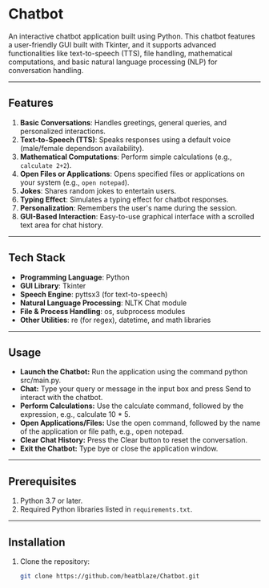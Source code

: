 # Chatbot

An interactive chatbot application built using Python. This chatbot features a user-friendly GUI built with Tkinter, and it supports advanced functionalities like text-to-speech (TTS), file handling, mathematical computations, and basic natural language processing (NLP) for conversation handling.

---

## Features

1. **Basic Conversations**: Handles greetings, general queries, and personalized interactions.
2. **Text-to-Speech (TTS)**: Speaks responses using a default voice (male/female dependson availability).
3. **Mathematical Computations**: Perform simple calculations (e.g., `calculate 2+2`).
4. **Open Files or Applications**: Opens specified files or applications on your system (e.g., `open notepad`).
5. **Jokes**: Shares random jokes to entertain users.
6. **Typing Effect**: Simulates a typing effect for chatbot responses.
7. **Personalization**: Remembers the user's name during the session.
8. **GUI-Based Interaction**: Easy-to-use graphical interface with a scrolled text area for chat history.

---

## Tech Stack

- **Programming Language**: Python
- **GUI Library**: Tkinter
- **Speech Engine**: pyttsx3 (for text-to-speech)
- **Natural Language Processing**: NLTK Chat module
- **File & Process Handling**: os, subprocess modules
- **Other Utilities**: re (for regex), datetime, and math libraries

---

## Usage
- **Launch the Chatbot:** Run the application using the command python src/main.py.
- **Chat:** Type your query or message in the input box and press Send to interact with the chatbot.
- **Perform Calculations:** Use the calculate command, followed by the expression, e.g., calculate 10 * 5.
- **Open Applications/Files:** Use the open command, followed by the name of the application or file path, e.g., open notepad.
- **Clear Chat History:** Press the Clear button to reset the conversation.
- **Exit the Chatbot:** Type bye or close the application window.

---

## Prerequisites

1. Python 3.7 or later.
2. Required Python libraries listed in `requirements.txt`.

---

## Installation

1. Clone the repository:
   ```bash
   git clone https://github.com/heatblaze/Chatbot.git
   
